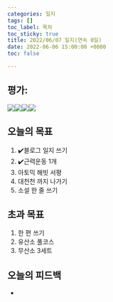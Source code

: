 ```yaml
---
categories: 일지
tags: []
toc_label: 목차
toc_sticky: true
title: 2022/06/07 일지(연속 0일)
date: 2022-06-06 15:00:00 +0000
toc: false

---
```

## 평가:

![](/blog/assets/images/s_rank.webp)![](/blog/assets/images/a_rank.webp)![](/blog/assets/images/b_rank.webp)![](/blog/assets/images/c_rank.webp)

## 오늘의 목표

1. :heavy_check_mark:블로그 일지 쓰기
2. :heavy_check_mark:근력운동 1개
3. 아토믹 해빗 서평
4. 대천천 까지 나가기
5. 소설 한 줄 쓰기

## 초과 목표

1. 한 편 쓰기
2. 유산소 풀코스
3. 무산소 3세트

## 오늘의 피드백

* 